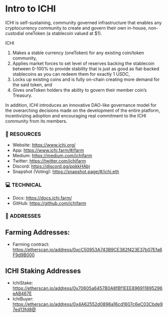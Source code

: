 # Intro to ICHI
ICHI is self-sustaining, community governed infrastructure that enables any cryptocurrency community to create and govern their own in-house, non-custodial oneToken (a stablecoin valued at $1).

ICHI 
1) Makes a stable currency (oneToken) for any existing coin/token community, 
2) Applies market forces to set level of reserves backing the stablecoin between 0-100% to provide stability that is just as good as fiat-backed stablecoins as you can redeem them for exactly 1 USDC, 
3) Locks up existing coins and is fully on-chain creating more demand for the said token, and 
4) Gives oneToken holders the ability to govern their member coin’s Treasury.

In addition, ICHI introduces an innovative DAO-like governance model for the overarching decisions made on the development of the entire platform, incentivizing adoption and encouraging real commitment to the ICHI community from its members.

### 🧐 RESOURCES
- Website: https://www.ichi.org/
- App: https://www.ichi.farm/#/farm
- Medium: https://medium.com/ichifarm
- Twitter: https://twitter.com/ichifarm
- Discord: https://discord.gg/ppkkHAbj
- Snapshot (Voting): https://snapshot.page/#/ichi.eth

### 💻 TECHNICAL
- Docs: https://docs.ichi.farm/
- GitHub: https://github.com/ichifarm

### 📝 ADDRESSES
## Farming Addresses:
- Farming contract: https://etherscan.io/address/0xcC50953A743B9CE382f423E37b07Efa6F9d9B000

## ICHI Staking Addresses
- IchiStake: https://etherscan.io/address/0x70605a6457B0A8fBf1EEE896911895296eAB467E
- IchiBuyer: https://etherscan.io/address/0x4A62552d0896a16cd1607c6eC03Cbde97ed13fd8@
